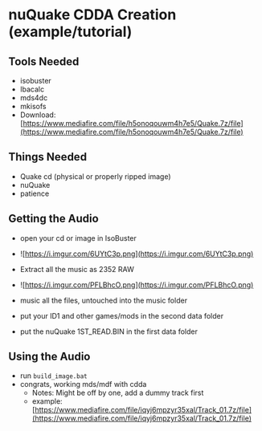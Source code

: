 
# nuQuake CDDA Creation (example/tutorial)

## Tools Needed
- isobuster
- lbacalc
- mds4dc
- mkisofs
- Download: [https://www.mediafire.com/file/h5onoqouwm4h7e5/Quake.7z/file](https://www.mediafire.com/file/h5onoqouwm4h7e5/Quake.7z/file)

## Things Needed
- Quake cd (physical or properly ripped image)
- nuQuake
- patience

## Getting the Audio
- open your cd or image in IsoBuster 
- ![https://i.imgur.com/6UYtC3p.png](https://i.imgur.com/6UYtC3p.png)
- Extract all the music as 2352 RAW
- ![https://i.imgur.com/PFLBhcO.png](https://i.imgur.com/PFLBhcO.png)

- music all the files, untouched into the music folder
- put your ID1 and other games/mods in the second data folder
- put the nuQuake 1ST_READ.BIN in the first data folder

## Using the Audio

- run ``build_image.bat``
- congrats, working mds/mdf with cdda
  - Notes: Might be off by one, add a dummy track first
  - example: [https://www.mediafire.com/file/iqyj6mpzyr35xal/Track_01.7z/file](https://www.mediafire.com/file/iqyj6mpzyr35xal/Track_01.7z/file)
